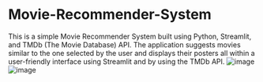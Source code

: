 # Movie-Recommender-System
This is a simple Movie Recommender System built using Python, Streamlit, and TMDb (The Movie Database) API. The application suggests movies similar to the one selected by the user and displays their posters all within a user-friendly interface using Streamlit and by using the TMDb API.
![image](https://github.com/user-attachments/assets/c2b7b45f-f7d5-4e44-b3a2-3a3f81a0b64a)
![image](https://github.com/user-attachments/assets/38b12604-3695-411d-b999-81147a0cfb23)


